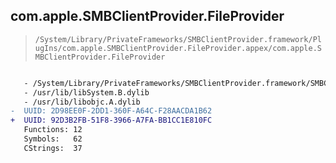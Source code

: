 ## com.apple.SMBClientProvider.FileProvider

> `/System/Library/PrivateFrameworks/SMBClientProvider.framework/PlugIns/com.apple.SMBClientProvider.FileProvider.appex/com.apple.SMBClientProvider.FileProvider`

```diff

   - /System/Library/PrivateFrameworks/SMBClientProvider.framework/SMBClientProvider
   - /usr/lib/libSystem.B.dylib
   - /usr/lib/libobjc.A.dylib
-  UUID: 2D98EE0F-2DD1-360F-A64C-F28AACDA1B62
+  UUID: 92D3B2FB-51F8-3966-A7FA-BB1CC1E810FC
   Functions: 12
   Symbols:   62
   CStrings:  37

```
